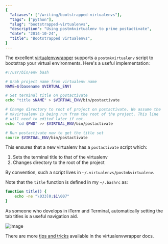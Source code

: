 ```yaml
---
{
  "aliases": ["/writing/bootstrapped-virtualenvs"],
  "tags": ["python"],
  "slug": "bootstrapped-virtualenvs",
  "description": "Using postmkvirtualenv to prime postactivate",
  "date": "2014-10-24",
  "title": "Bootstrapped virtualenvs",
}
---
```


The excellent
[virtualenvwrapper](https://bitbucket.org/dhellmann/virtualenvwrapper..)
supports a `postmkvirtualenv` script to bootstrap your virtual environments.
Here's a useful implementation:

```bash
#!/usr/bin/env bash

# Grab project name from virtualenv name
NAME=$(basename $VIRTUAL_ENV)

# Set terminal title on postactivate
echo "title $NAME" > $VIRTUAL_ENV/bin/postactivate

# Change directory to root of project on postactivate. We assume the
# mkvirtualenv is being run from the root of the project. This line
# will need to edited later if not.
echo "cd $PWD" >> $VIRTUAL_ENV/bin/postactivate

# Run postactivate now to get the title set
source $VIRTUAL_ENV/bin/postactivate
```

This ensures that a new virtualenv has a `postactivate` script which:

1. Sets the terminal title to that of the virtualenv
2. Changes directory to the root of the project

By convention, such a script lives in `~/.virtualenvs/postmkvirtualenv`.

Note that the `title` function is defined in my `~/.bashrc` as:

```bash
function title() {
    echo -ne "\033]0;$1\007"
}
```

As someone who develops in iTerm and Terminal, automatically setting the tab
titles is a useful navigation aid.

![image](/images/screenshots/terminal-titles.png)

There are more
[tips and tricks](http://virtualenvwrapper.readthedocs.org/en/latest/tips.html)
available in the virtualenvwrapper docs.
